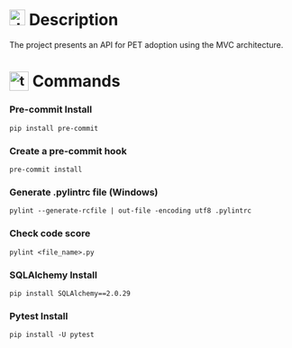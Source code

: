 # <img src="https://github.com/user-attachments/assets/caabfdf0-0f9e-44a3-8200-c6579fe87887" alt="description icon" width="28"> Description
The project presents an API for PET adoption using the MVC architecture.

# <sub><img src="https://github.com/user-attachments/assets/2bd91f82-43a7-44c6-8fb3-eaa3ca20089e" alt="terminal icon" width="34"></sub> Commands
### Pre-commit Install
```
pip install pre-commit
```

### Create a pre-commit hook
```
pre-commit install
```

### Generate .pylintrc file (Windows)
```
pylint --generate-rcfile | out-file -encoding utf8 .pylintrc
```

### Check code score
```
pylint <file_name>.py
```

### SQLAlchemy Install
```
pip install SQLAlchemy==2.0.29
```

### Pytest Install
```
pip install -U pytest
```
